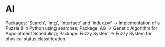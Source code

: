 # AI

Packages: 'Search', 'img', 'Interface' and 'index.py' -> Implementation of a Puzzle 8 in Python using searches;
Package: AG -> Genetic Algorithm for Appointment Scheduling;
Package: Fuzzy System -> Fuzzy System for physical status classification.
